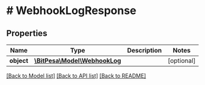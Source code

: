 # # WebhookLogResponse

## Properties

Name | Type | Description | Notes
------------ | ------------- | ------------- | -------------
**object** | [**\BitPesa\Model\WebhookLog**](WebhookLog.md) |  | [optional] 

[[Back to Model list]](../../README.md#documentation-for-models) [[Back to API list]](../../README.md#documentation-for-api-endpoints) [[Back to README]](../../README.md)


